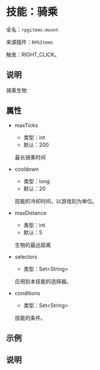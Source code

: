 # 技能：骑乘

<!-- 本文件是通过游戏内 `/rpgitem gen-wiki` 命令生成的。 -->
<!-- 请只在对应的 "beginCustomXXXX" 与 "endCustomXXXX" 间编辑。  -->
<!-- 如果您想修改技能或其属性的描述， -->
<!-- 请修改 "resources/lang/zh_CN.yml" 中对应的项。 -->

全名：`rpgitems:mount`

来源插件：`RPGItems`

触发：RIGHT_CLICK。

<!-- beginCustomHeader -->
<!-- endCustomHeader -->

## 说明

骑乘生物
<!-- beginCustomDescription -->
<!-- endCustomDescription -->

## 属性

* maxTicks

  * 类型：int
  * 默认：200

  最长骑乘时间

* cooldown

  * 类型：long
  * 默认：20

  技能的冷却时间，以游戏刻为单位。

* maxDistance

  * 类型：int
  * 默认：5

  生物的最远距离

* selectors

  * 类型：Set&lt;String&gt;

  应用到本技能的选择器。

* conditions

  * 类型：Set&lt;String&gt;

  技能的条件。

<!-- beginCustomProperties -->
<!-- endCustomProperties -->

## 示例

<!-- beginCustomExample -->
<!-- endCustomExample -->

## 说明

<!-- beginCustomNote -->
<!-- endCustomNote -->